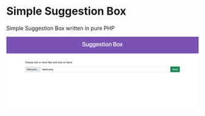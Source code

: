 # Simple Suggestion Box
Simple Suggestion Box written in pure PHP

![Screenshot](./doc/screenshot.png)